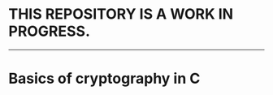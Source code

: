 # THIS REPOSITORY IS A WORK IN PROGRESS.

______________________________________________________

# Basics of cryptography in C
